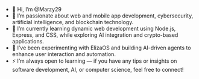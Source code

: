 - 👋 Hi, I’m @Marzy29
- 👀 I’m passionate about web and mobile app development, cybersecurity, artificial intelligence, and blockchain technology.
- 🌱 I’m currently learning dynamic web development using Node.js, Express, and CSS, while exploring AI integration and crypto-based applications.
- 🤖 I’ve been experimenting with ElizaOS and building AI-driven agents to enhance user interaction and automation.
- ⚡ I’m always open to learning — if you have any tips or insights on software development, AI, or computer science, feel free to connect!

<!---
Marzy29/Marzy29 is a ✨ special ✨ repository because its `README.md` (this file) appears on your GitHub profile.
You can click the Preview link to take a look at your changes.
--->
